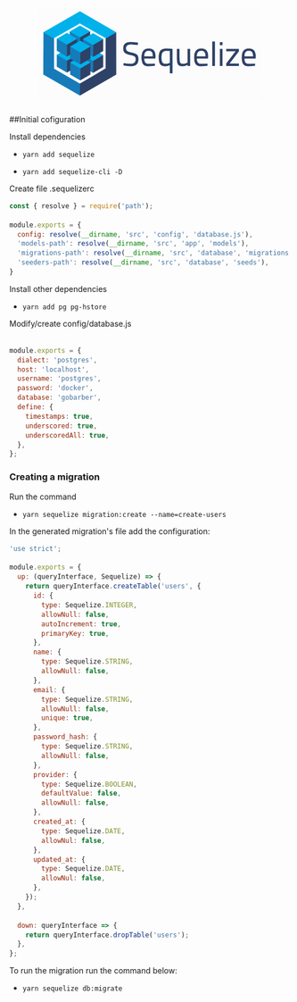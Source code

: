 <h1 align="center">
  <img alt="Sequelize logo" width="400px" src="./assets/sequelize.png">
</h1>

##Initial cofiguration

Install dependencies

- `yarn add sequelize`

- `yarn add sequelize-cli -D`

Create file .sequelizerc

```js
const { resolve } = require('path');

module.exports = {
  config: resolve(__dirname, 'src', 'config', 'database.js'),
  'models-path': resolve(__dirname, 'src', 'app', 'models'),
  'migrations-path': resolve(__dirname, 'src', 'database', 'migrations'),
  'seeders-path': resolve(__dirname, 'src', 'database', 'seeds'),
}
```

Install other dependencies

- `yarn add pg pg-hstore`

Modify/create config/database.js

```js

module.exports = {
  dialect: 'postgres',
  host: 'localhost',
  username: 'postgres',
  password: 'docker',
  database: 'gobarber',
  define: {
    timestamps: true,
    underscored: true,
    underscoredAll: true,
  },
};
```


### Creating a migration

Run the command

- `yarn sequelize migration:create --name=create-users`

In the generated migration's file add the configuration:

```js
'use strict';

module.exports = {
  up: (queryInterface, Sequelize) => {
    return queryInterface.createTable('users', {
      id: {
        type: Sequelize.INTEGER,
        allowNull: false,
        autoIncrement: true,
        primaryKey: true,
      },
      name: {
        type: Sequelize.STRING,
        allowNull: false,
      },
      email: {
        type: Sequelize.STRING,
        allowNull: false,
        unique: true,
      },
      password_hash: {
        type: Sequelize.STRING,
        allowNull: false,
      },
      provider: {
        type: Sequelize.BOOLEAN,
        defaultValue: false,
        allowNull: false,
      },
      created_at: {
        type: Sequelize.DATE,
        allowNul: false,
      },
      updated_at: {
        type: Sequelize.DATE,
        allowNul: false,
      },
    });
  },

  down: queryInterface => {
    return queryInterface.dropTable('users');
  },
};
```

To run the migration run the command below:

- `yarn sequelize db:migrate`